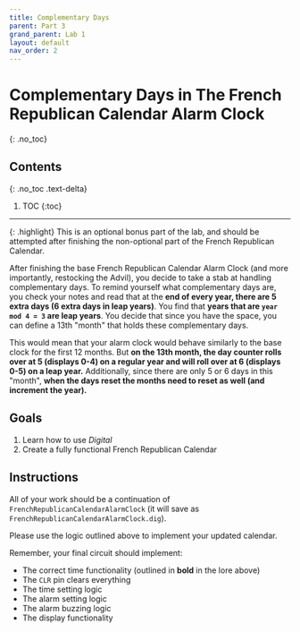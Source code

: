 ```yaml
---
title: Complementary Days
parent: Part 3
grand_parent: Lab 1
layout: default
nav_order: 2
---
```


# Complementary Days in The French Republican Calendar Alarm Clock
{: .no_toc}

## Contents
{: .no_toc .text-delta}

1. TOC
{:toc}

---

{: .highlight}
This is an optional bonus part of the lab, and should be attempted after finishing the non-optional part of the French Republican Calendar.

After finishing the base French Republican Calendar Alarm Clock (and more importantly, restocking the Advil), you decide to take a stab at handling complementary days.
To remind yourself what complementary days are, you check your notes and read that at the **end of every year, there are 5 extra days (6 extra days in leap years)**.
You find that **years that are `year mod 4 = 3` are leap years**.
You decide that since you have the space, you can define a 13th "month" that holds these complementary days.

This would mean that your alarm clock would behave similarly to the base clock for the first 12 months.
But **on the 13th month, the day counter rolls over at 5 (displays 0-4) on a regular year and will roll over at 6 (displays 0-5) on a leap year.**
Additionally, since there are only 5 or 6 days in this "month", **when the days reset the months need to reset as well (and increment the year).**

## Goals

1. Learn how to use *Digital*
2. Create a fully functional French Republican Calendar 

## Instructions

All of your work should be a continuation of `FrenchRepublicanCalendarAlarmClock` (it will save as `FrenchRepublicanCalendarAlarmClock.dig`).

Please use the logic outlined above to implement your updated calendar.

Remember, your final circuit should implement:
- The correct time functionality (outlined in **bold** in the lore above)
- The `CLR` pin clears everything
- The time setting logic
- The alarm setting logic
- The alarm buzzing logic
- The display functionality
